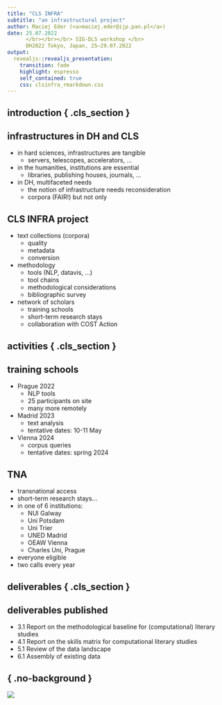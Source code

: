 ```yaml
---
title: "CLS INFRA"
subtitle: "an infrastructural project"
author: Maciej Eder (<a>maciej.eder@ijp.pan.pl</a>)
date: 25.07.2022 
      </br></br></br> SIG-DLS workshop </br>
      DH2022 Tokyo, Japan, 25–29.07.2022
output:
  revealjs::revealjs_presentation:
    transition: fade
    highlight: espresso
    self_contained: true 
    css: clsinfra_rmarkdown.css
---
```





## introduction { .cls_section }




## infrastructures in DH and CLS

* in hard sciences, infrastructures are tangible
    * servers, telescopes, accelerators, ...
* in the humanities, institutions are essential
    * libraries, publishing houses, journals, ...
* in DH, multifaceted needs
    * the notion of infrastructure needs reconsideration
    * corpora (FAIR!) but not only


## CLS INFRA project

* text collections (corpora)
    * quality
    * metadata
    * conversion
* methodology
    * tools (NLP, datavis, ...)
    * tool chains
    * methodological considerations
    * bibliographic survey
* network of scholars
    * training schools
    * short-term research stays
    * collaboration with COST Action




## activities { .cls_section }


## training schools

* Prague 2022
    * NLP tools
    * 25 participants on site
    * many more remotely
* Madrid 2023
    * text analysis
    * tentative dates: 10-11 May
* Vienna 2024
    * corpus queries
    * tentative dates: spring 2024



## TNA

* transnational access
* short-term research stays...
* in one of 6 institutions:
    * NUI Galway
    * Uni Potsdam
    * Uni Trier
    * UNED Madrid
    * OEAW Vienna
    * Charles Uni, Prague
* everyone eligible
* two calls every year




## deliverables { .cls_section }


## deliverables published

* 3.1 Report on the methodological baseline for (computational) literary studies
* 4.1 Report on the skills matrix for computational literary studies
* 5.1 Review of the data landscape
* 6.1 Assembly of existing data




## { .no-background }

![](https://clsinfra.io/wp-content/uploads/2021/09/CLS-INFRA_Linear-Long-Logo-Rev-Col.png)




